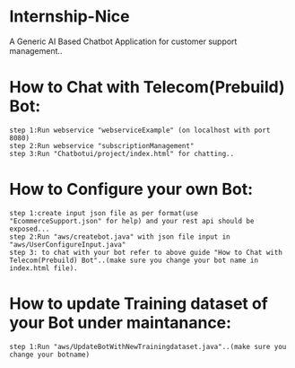 # Internship-Nice
A Generic AI Based Chatbot Application for customer support management..

# How to Chat with Telecom(Prebuild) Bot:
    step 1:Run webservice "webserviceExample" (on localhost with port 8080)
    step 2:Run webservice "subscriptionManagement"
    step 3:Run "Chatbotui/project/index.html" for chatting..
    
# How to Configure your own Bot: 
    step 1:create input json file as per format(use "EcommerceSupport.json" for help) and your rest api should be exposed...
    step 2:Run "aws/createbot.java" with json file input in "aws/UserConfigureInput.java"
    step 3: to chat with your bot refer to above guide "How to Chat with Telecom(Prebuild) Bot"..(make sure you change your bot name in index.html file).
    
# How to update Training dataset of your Bot under maintanance:
    step 1:Run "aws/UpdateBotWithNewTrainingdataset.java"..(make sure you change your botname)
